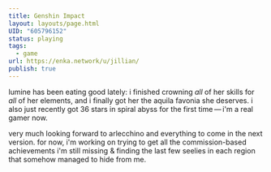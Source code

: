 ```yaml
---
title: Genshin Impact
layout: layouts/page.html
UID: "605796152"
status: playing
tags:
  - game
url: https://enka.network/u/jillian/
publish: true
---
```

lumine has been eating good lately: i finished crowning *all* of her skills for *all* of her elements, and i finally got her the aquila favonia she deserves. i also just recently got 36 stars in spiral abyss for the first time — i'm a real gamer now.

very much looking forward to arlecchino and everything to come in the next version. for now, i'm working on trying to get all the commission-based achievements i'm still missing & finding the last few seelies in each region that somehow managed to hide from me.